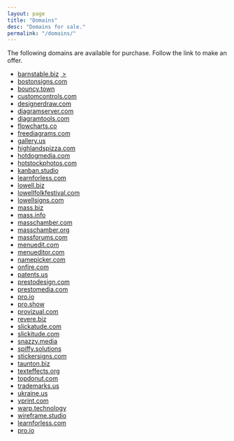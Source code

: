 ```yaml
---
layout: page
title: "Domains"
desc: "Domains for sale."
permalink: "/domains/"
---
```


<div class="teaser b60">The following domains are available for purchase.  Follow the link to make an offer.</div>

<ul>
<li><a target="_blank" href="">barnstable.biz</a> <a href="http://barnstable.biz">&nbsp;&gt;</a></li>
<li><a target="_blank" href="">bostonsigns.com</a></li>
<li><a target="_blank" href="">bouncy.town</a></li>
<li><a target="_blank" href="">customcontrols.com</a></li>
<li><a target="_blank" href="">designerdraw.com</a></li>
<li><a target="_blank" href="">diagramserver.com</a></li>
<li><a target="_blank" href="">diagramtools.com</a></li>
<li><a target="_blank" href="">flowcharts.co</a></li>
<li><a target="_blank" href="">freediagrams.com</a></li>
<li><a target="_blank" href="">gallery.us</a></li>
<li><a target="_blank" href="">highlandspizza.com</a></li>
<li><a target="_blank" href="">hotdogmedia.com</a></li>
<li><a target="_blank" href="">hotstockphotos.com</a></li>
<li><a target="_blank" href="">kanban.studio</a></li>
<li><a target="_blank" href="">learnforless.com</a></li>
<li><a target="_blank" href="">lowell.biz</a></li>
<li><a target="_blank" href="">lowellfolkfestival.com</a></li>
<li><a target="_blank" href="">lowellsigns.com</a></li>
<li><a target="_blank" href="">mass.biz</a></li>
<li><a target="_blank" href="">mass.info</a></li>
<li><a target="_blank" href="">masschamber.com</a></li>
<li><a target="_blank" href="">masschamber.org</a></li>
<li><a target="_blank" href="">massforums.com</a></li>
<li><a target="_blank" href="">menuedit.com</a></li>
<li><a target="_blank" href="">menueditor.com</a></li>
<li><a target="_blank" href="">namepicker.com</a></li>
<li><a target="_blank" href="">onfire.com</a></li>
<li><a target="_blank" href="">patents.us</a></li>
<li><a target="_blank" href="">prestodesign.com</a></li>
<li><a target="_blank" href="">prestomedia.com</a></li>
<li><a target="_blank" href="">pro.io</a></li>
<li><a target="_blank" href="">pro.show</a></li>
<li><a target="_blank" href="">provizual.com</a></li>
<li><a target="_blank" href="">revere.biz</a></li>
<li><a target="_blank" href="">slickatude.com</a></li>
<li><a target="_blank" href="">slickitude.com</a></li>
<li><a target="_blank" href="">snazzy.media</a></li>
<li><a target="_blank" href="">spiffy.solutions</a></li>
<li><a target="_blank" href="">stickersigns.com</a></li>
<li><a target="_blank" href="">taunton.biz</a></li>
<li><a target="_blank" href="">texteffects.org</a></li>
<li><a target="_blank" href="">topdonut.com</a></li>
<li><a target="_blank" href="">trademarks.us</a></li>
<li><a target="_blank" href="">ukraine.us</a></li>
<li><a target="_blank" href="">vprint.com</a></li>
<li><a target="_blank" href="">warp.technology</a></li>
<li><a target="_blank" href="">wireframe.studio</a></li>


<li><a target="_blank" href="https://docs.google.com/a/pro.graphics/forms/d/e/1FAIpQLSdQLpp3dF-iWtJwf1q2efawBo7sO9XBlpbMj8HnwNwaRHIJCw/viewform?entry.154939889=learnforless.com&entry.1727519984=$1,500&entry.999040602&entry.1471934515&entry.607741526">learnforless.com</a></li>

<li><a target="_blank" href="https://docs.google.com/a/pro.graphics/forms/d/e/1FAIpQLSdQLpp3dF-iWtJwf1q2efawBo7sO9XBlpbMj8HnwNwaRHIJCw/viewform?entry.154939889=pro.io&entry.1727519984=$15,000&entry.999040602&entry.1471934515&entry.607741526">pro.io</a>

<a href=""></a></li>

</ul>
